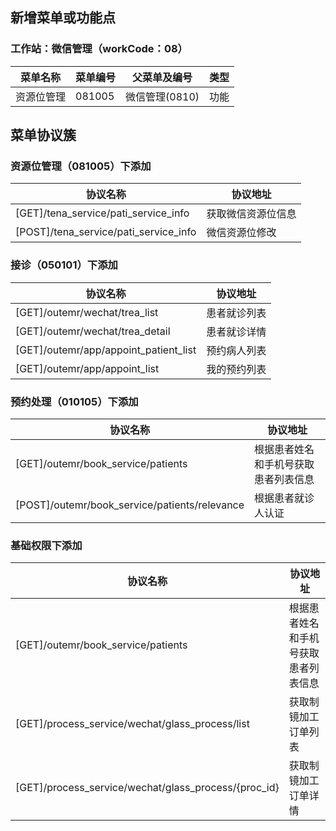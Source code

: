 ## 新增菜单或功能点


### 工作站：微信管理（workCode：08）

| 菜单名称   | 菜单编号 | 父菜单及编号   | 类型 |
| ---------- | -------- | -------------- | ---- |
| 资源位管理 | 081005   | 微信管理(0810) | 功能 |



## 菜单协议簇

### 资源位管理（081005）下添加

| 协议名称                              | 协议地址           |
| ------------------------------------- | ------------------ |
| [GET]/tena_service/pati_service_info  | 获取微信资源位信息 |
| [POST]/tena_service/pati_service_info | 微信资源位修改     |

### 接诊（050101）下添加

| 协议名称                              | 协议地址     |
| ------------------------------------- | ------------ |
| [GET]/outemr/wechat/trea_list         | 患者就诊列表 |
| [GET]/outemr/wechat/trea_detail       | 患者就诊详情 |
| [GET]/outemr/app/appoint_patient_list | 预约病人列表 |
| [GET]/outemr/app/appoint_list         | 我的预约列表 |                  |

###  预约处理（010105）下添加

| 协议名称                                      | 协议地址                             |
| --------------------------------------------- | ------------------------------------ |
| [GET]/outemr/book_service/patients            | 根据患者姓名和手机号获取患者列表信息 |
| [POST]/outemr/book_service/patients/relevance | 根据患者就诊人认证                   |



###  基础权限下添加

| 协议名称                                             | 协议地址                             |
| ---------------------------------------------------- | ------------------------------------ |
| [GET]/outemr/book_service/patients                   | 根据患者姓名和手机号获取患者列表信息 |
| [GET]/process_service/wechat/glass_process/list      | 获取制镜加工订单列表                 |
| [GET]/process_service/wechat/glass_process/{proc_id} | 获取制镜加工订单详情                 |

